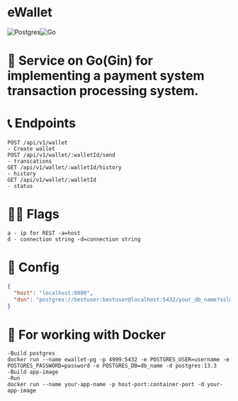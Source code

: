 # eWallet

![Postgres](https://img.shields.io/badge/postgres-%23316192.svg?style=for-the-badge&logo=postgresql&logoColor=white)![Go](https://img.shields.io/badge/go-%2300ADD8.svg?style=for-the-badge&logo=go&logoColor=white)

# 🎲 Service on Go(Gin) for implementing a payment system transaction processing system.

# 📞 Endpoints
```http
POST /api/v1/wallet
- Create wallet
POST /api/v1/wallet/:walletId/send
- transcations
GET /api/v1/wallet/:walletId/history
- history
GET /api/v1/wallet/:walletId
- status
```

# 🏴‍☠️ Flags
```
a - ip for REST -a=host
d - connection string -d=connection string
```

# 🧩 Config

```json
{
  "host": "localhost:8080",
  "dsn": "postgres://bestuser:bestuser@localhost:5432/your_db_name?sslmode=disable"
}
```

# 💎 For working with Docker
```
-Build postgres
docker run --name ewallet-pg -p 4999:5432 -e POSTGRES_USER=username -e POSTGRES_PASSWORD=password -e POSTGRES_DB=db_name -d postgres:13.3
-Build app-image
-Run
docker run --name your-app-name -p host-port:container-port -d your-app-image
